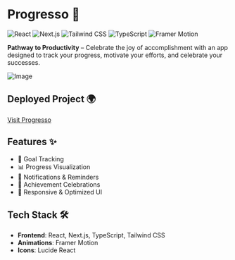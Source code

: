 # Progresso 🚀

![React](https://img.shields.io/badge/React-18.2.0-61DAFB?style=flat&logo=react&logoColor=white)
![Next.js](https://img.shields.io/badge/Next.js-14-black?style=flat&logo=nextdotjs&logoColor=white)
![Tailwind CSS](https://img.shields.io/badge/TailwindCSS-3-06B6D4?style=flat&logo=tailwindcss&logoColor=white)
![TypeScript](https://img.shields.io/badge/TypeScript-5.1.6-3178C6?style=flat&logo=typescript&logoColor=white)
![Framer Motion](https://img.shields.io/badge/Framer_Motion-6-EA4C89?style=flat&logo=framer&logoColor=white)

**Pathway to Productivity** – Celebrate the joy of accomplishment with an app designed to track your progress, motivate your efforts, and celebrate your successes.

![Image](https://github.com/user-attachments/assets/09ab0db8-ec8c-4638-a50e-7b07f80deeb7)

## Deployed Project 🌍
[Visit Progresso](https://progresso-swart.vercel.app/)

## Features ✨
- 🎯 Goal Tracking
- 📊 Progress Visualization
- 🔔 Notifications & Reminders
- 🌟 Achievement Celebrations
- 📱 Responsive & Optimized UI

## Tech Stack 🛠️
- **Frontend**: React, Next.js, TypeScript, Tailwind CSS
- **Animations**: Framer Motion
- **Icons**: Lucide React


